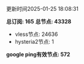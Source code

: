 更新时间2025-01-25 18:08:31

**总订阅: 165**
**总节点: 43328**
- vless节点: 24636
- hysteria2节点: 1

**google ping有效节点: 572**
